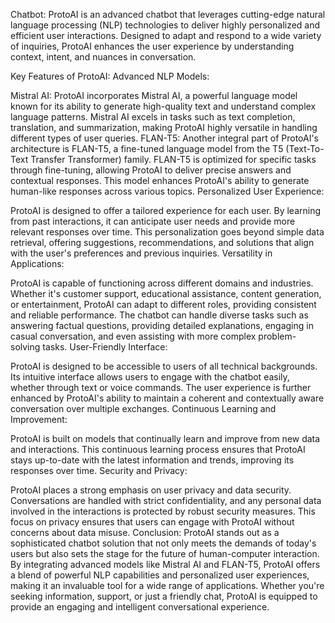 Chatbot:
ProtoAI is an advanced chatbot that leverages cutting-edge natural language processing (NLP) technologies to deliver highly personalized and efficient user interactions. Designed to adapt and respond to a wide variety of inquiries, ProtoAI enhances the user experience by understanding context, intent, and nuances in conversation.

Key Features of ProtoAI:
Advanced NLP Models:

Mistral AI: ProtoAI incorporates Mistral AI, a powerful language model known for its ability to generate high-quality text and understand complex language patterns. Mistral AI excels in tasks such as text completion, translation, and summarization, making ProtoAI highly versatile in handling different types of user queries.
FLAN-T5: Another integral part of ProtoAI's architecture is FLAN-T5, a fine-tuned language model from the T5 (Text-To-Text Transfer Transformer) family. FLAN-T5 is optimized for specific tasks through fine-tuning, allowing ProtoAI to deliver precise answers and contextual responses. This model enhances ProtoAI's ability to generate human-like responses across various topics.
Personalized User Experience:

ProtoAI is designed to offer a tailored experience for each user. By learning from past interactions, it can anticipate user needs and provide more relevant responses over time. This personalization goes beyond simple data retrieval, offering suggestions, recommendations, and solutions that align with the user's preferences and previous inquiries.
Versatility in Applications:

ProtoAI is capable of functioning across different domains and industries. Whether it's customer support, educational assistance, content generation, or entertainment, ProtoAI can adapt to different roles, providing consistent and reliable performance.
The chatbot can handle diverse tasks such as answering factual questions, providing detailed explanations, engaging in casual conversation, and even assisting with more complex problem-solving tasks.
User-Friendly Interface:

ProtoAI is designed to be accessible to users of all technical backgrounds. Its intuitive interface allows users to engage with the chatbot easily, whether through text or voice commands. The user experience is further enhanced by ProtoAI's ability to maintain a coherent and contextually aware conversation over multiple exchanges.
Continuous Learning and Improvement:

ProtoAI is built on models that continually learn and improve from new data and interactions. This continuous learning process ensures that ProtoAI stays up-to-date with the latest information and trends, improving its responses over time.
Security and Privacy:

ProtoAI places a strong emphasis on user privacy and data security. Conversations are handled with strict confidentiality, and any personal data involved in the interactions is protected by robust security measures. This focus on privacy ensures that users can engage with ProtoAI without concerns about data misuse.
Conclusion:
ProtoAI stands out as a sophisticated chatbot solution that not only meets the demands of today's users but also sets the stage for the future of human-computer interaction. By integrating advanced models like Mistral AI and FLAN-T5, ProtoAI offers a blend of powerful NLP capabilities and personalized user experiences, making it an invaluable tool for a wide range of applications. Whether you're seeking information, support, or just a friendly chat, ProtoAI is equipped to provide an engaging and intelligent conversational experience.
